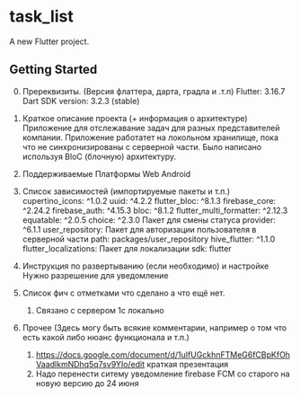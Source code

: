 # task_list

A new Flutter project.

## Getting Started

0. Пререквизиты. (Версия флаттера, дарта, градла и .т.п)
    Flutter: 3.16.7
    Dart SDK version: 3.2.3 (stable)
1. Краткое описание проекта (+ информация о архитектуре)
    Приложение для отслежавание задач для разных представителей компании. Приложение работатет на локольном хранилище, пока что не синхронизированы с серверной части. Было написано используя BloC (блочную) архитектуру.
2. Поддерживаемые Платформы
    Web
    Android
3. Список зависимостей (импортируемые пакеты и т.п.)
    cupertino_icons: ^1.0.2
    uuid: ^4.2.2
    flutter_bloc: ^8.1.3
    firebase_core: ^2.24.2
    firebase_auth: ^4.15.3
    bloc: ^8.1.2
    flutter_multi_formatter: ^2.12.3
    equatable: ^2.0.5 
    choice: ^2.3.0 Пакет для смены статуса
    provider: ^6.1.1 
    user_repository: Пакет для авторизации пользователя в серверной части
        path: packages/user_repository
    hive_flutter: ^1.1.0
    flutter_localizations:  Пакет для локализации
        sdk: flutter 

4. Инструкция по развертыванию (если необходимо) и настройке 
    Нужно разрешение для уведомление
5. Список фич с отметками что сделано а что ещё нет.
    1. Связано с сервером 1с локально 
6. Прочее (Здесь могу быть всякие комментарии, например о том что есть какой либо нюанс функционала и т.п.)
    1. https://docs.google.com/document/d/1uIfUGckhnFTMeG6fCBpKfOhVaadlkmNDhq5q7sv9YIo/edit краткая презентация
    2. Надо перенести ситему уведомление firebase FCM со старого на новую версию до 24 июня 
